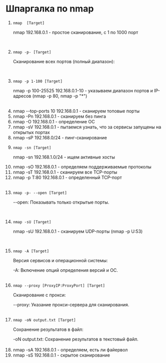# Шпаргалка по nmap

<ol>
  <li>
  
```
nmap  [Target]

```
    
   nmap 192.168.0.1 - простое сканирование, с 1 по 1000 порт   
    </li>
       <br/>
<li>
  
```
nmap -p- [Target]

```

 Сканирование всех портов (полный диапазон):
 </li>
 <br/>
 <li>

   ```
nmap -p 1-100 [Target]

```
nmap -p 100-25525 192.168.0.1-10 - указываем диапазон портов и IP-адресов (nmap -p 80, nmap -p "*")
</li>
<br/>
<li>nmap --top-ports 10 192.168.0.1 - сканируем топовые порты</li>
<li>nmap -Pn 192.168.0.1 - сканируем без пинга</li>

<li>nmap -O 192.168.0.1 - определение ОС</li>

<li>nmap -sV 192.168.0.1 - пытаемся узнать, что за сервисы запущены на открытых портах</li>
<li>nmap –sP 192.168.0/24 - пинг-сканирование</li>
<li>
  
  ```
nmap -sn [Target]

```
nmap -sn 192.168.1.0/24 - ищем активные хосты</li>
<li>nmap -sO 192.168.0.1 - определяем поддерживаемые протоколы</li>

<li>nmap -sT 192.168.0.1 - сканируем все TCP-порты</li>
<li>nmap -p T:80 192.168.0.1 - определенный TCP-порт</li>
<br>
<li>
  
  ```
  nmap -p- --open [Target]

  ```
--open: Показывать только открытые порты.
</li>
<br>
<li>
  
  ```
nmap -sU [Target]

```
nmap -sU 192.168.0.1 - сканируем UDP-порты (nmap -p U:53)</li>
<br>
<li>

  ```
nmap -A [Target]

```
<p>Версия сервисов и операционной системы: </p>
-A: Включение опций определения версий и ОС.
<br/>
</li>
<br/>
<li>

  ```
nmap --proxy [ProxyIP:ProxyPort] [Target]

```
<p>Сканирование с прокси:</p>
--proxy: Указание прокси-сервера для сканирования.
<br/>
</li>
<br/>
<li>

  ```
nmap -oN output.txt [Target]

```
<p>Сохранение результатов в файл:</p>
-oN output.txt: Сохранение результатов в текстовый файл.

</li>
<br>
<li>nmap -sA 192.168.0.1 - определяем, есть ли файервол</li>

<li>nmap -sS 192.168.0.1 - скрытое сканирование</li>
</ol> 
